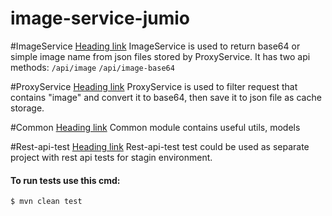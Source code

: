 # image-service-jumio

#ImageService [Heading link](https://github.com/chervonyit/image-service-jumio/tree/master/image-service "Heading Lin")
ImageService is used to return base64 or simple image name from json files stored by ProxyService. It has two api methods: 
`/api/image`
`/api/image-base64`

#ProxyService [Heading link](https://github.com/chervonyit/image-service-jumio/tree/master/proxy-service "Heading Link")
ProxyService is used to filter request that contains "image" and convert it to base64, then save it to json file as cache storage. 

#Common [Heading link](https://github.com/chervonyit/image-service-jumio/tree/master/common "Heading Link")
Common module contains useful utils, models

#Rest-api-test [Heading link](https://github.com/chervonyit/image-service-jumio/tree/master/rest-api-test "Heading Link")
Rest-api-test test could be used as separate project with rest api tests for stagin environment.

#### To run tests use this cmd:
`$ mvn clean test`
